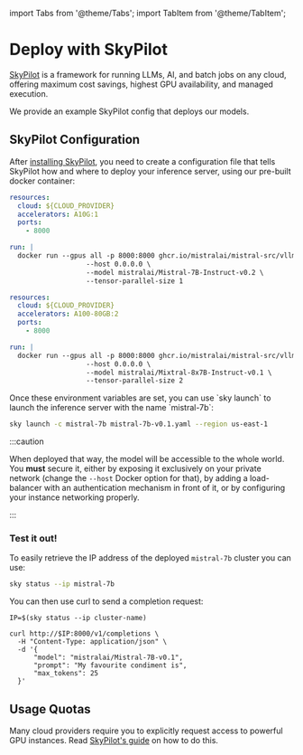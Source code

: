 import Tabs from '@theme/Tabs';
import TabItem from '@theme/TabItem';

# Deploy with SkyPilot

[SkyPilot](https://skypilot.readthedocs.io/en/latest/) is a framework for running LLMs, AI, and batch jobs on any cloud, offering maximum cost savings, highest GPU availability, and managed execution.

We provide an example SkyPilot config that deploys our models.

## SkyPilot Configuration

After [installing SkyPilot](https://skypilot.readthedocs.io/en/latest/getting-started/installation.html), you need to create a configuration file that tells SkyPilot how and where to deploy your inference server, using our pre-built docker container:
<Tabs>
  <TabItem value="mistral7b" label="Mistral-7B" default>

```yaml
resources: 
  cloud: ${CLOUD_PROVIDER}
  accelerators: A10G:1
  ports: 
    - 8000

run: |
  docker run --gpus all -p 8000:8000 ghcr.io/mistralai/mistral-src/vllm:latest \
                   --host 0.0.0.0 \
                   --model mistralai/Mistral-7B-Instruct-v0.2 \
                   --tensor-parallel-size 1
```

  </TabItem>
  <TabItem value="mixtral8x7b" label="Mixtral-8X7B">

```yaml
resources: 
  cloud: ${CLOUD_PROVIDER}
  accelerators: A100-80GB:2
  ports: 
    - 8000

run: |
  docker run --gpus all -p 8000:8000 ghcr.io/mistralai/mistral-src/vllm:latest \
                   --host 0.0.0.0 \
                   --model mistralai/Mixtral-8x7B-Instruct-v0.1 \
                   --tensor-parallel-size 2
```

  </TabItem>
</Tabs>
Once these environment variables are set, you can use `sky launch` to launch the inference server with the name `mistral-7b`:

```bash
sky launch -c mistral-7b mistral-7b-v0.1.yaml --region us-east-1
```

:::caution

When deployed that way, the model will be accessible to the whole world. You **must** secure it, either by exposing it exclusively on your private network (change the `--host` Docker option for that), by adding a load-balancer with an authentication mechanism in front of it, or by configuring your instance networking properly.

:::

### Test it out!

To easily retrieve the IP address of the deployed `mistral-7b` cluster you can use:

```bash
sky status --ip mistral-7b
```

You can then use curl to send a completion request:

```
IP=$(sky status --ip cluster-name)

curl http://$IP:8000/v1/completions \
  -H "Content-Type: application/json" \
  -d '{
      "model": "mistralai/Mistral-7B-v0.1",
      "prompt": "My favourite condiment is",
      "max_tokens": 25
  }'
```


## Usage Quotas

Many cloud providers require you to explicitly request access to powerful GPU instances. Read [SkyPilot's guide](https://skypilot.readthedocs.io/en/latest/cloud-setup/quota.html) on how to do this.
